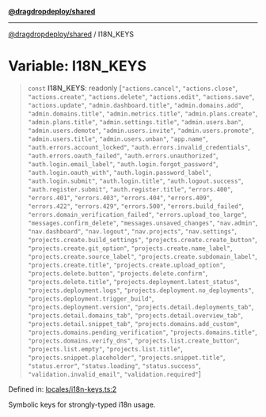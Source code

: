 [**@dragdropdeploy/shared**](../README.md)

***

[@dragdropdeploy/shared](../README.md) / I18N\_KEYS

# Variable: I18N\_KEYS

> `const` **I18N\_KEYS**: readonly \[`"actions.cancel"`, `"actions.close"`, `"actions.create"`, `"actions.delete"`, `"actions.edit"`, `"actions.save"`, `"actions.update"`, `"admin.dashboard.title"`, `"admin.domains.add"`, `"admin.domains.title"`, `"admin.metrics.title"`, `"admin.plans.create"`, `"admin.plans.title"`, `"admin.settings.title"`, `"admin.users.ban"`, `"admin.users.demote"`, `"admin.users.invite"`, `"admin.users.promote"`, `"admin.users.title"`, `"admin.users.unban"`, `"app.name"`, `"auth.errors.account_locked"`, `"auth.errors.invalid_credentials"`, `"auth.errors.oauth_failed"`, `"auth.errors.unauthorized"`, `"auth.login.email_label"`, `"auth.login.forgot_password"`, `"auth.login.oauth_with"`, `"auth.login.password_label"`, `"auth.login.submit"`, `"auth.login.title"`, `"auth.logout.success"`, `"auth.register.submit"`, `"auth.register.title"`, `"errors.400"`, `"errors.401"`, `"errors.403"`, `"errors.404"`, `"errors.409"`, `"errors.422"`, `"errors.429"`, `"errors.500"`, `"errors.build_failed"`, `"errors.domain_verification_failed"`, `"errors.upload_too_large"`, `"messages.confirm_delete"`, `"messages.unsaved_changes"`, `"nav.admin"`, `"nav.dashboard"`, `"nav.logout"`, `"nav.projects"`, `"nav.settings"`, `"projects.create.build_settings"`, `"projects.create.create_button"`, `"projects.create.git_option"`, `"projects.create.name_label"`, `"projects.create.source_label"`, `"projects.create.subdomain_label"`, `"projects.create.title"`, `"projects.create.upload_option"`, `"projects.delete.button"`, `"projects.delete.confirm"`, `"projects.delete.title"`, `"projects.deployment.latest_status"`, `"projects.deployment.logs"`, `"projects.deployment.no_deployments"`, `"projects.deployment.trigger_build"`, `"projects.deployment.version"`, `"projects.detail.deployments_tab"`, `"projects.detail.domains_tab"`, `"projects.detail.overview_tab"`, `"projects.detail.snippet_tab"`, `"projects.domains.add_custom"`, `"projects.domains.pending_verification"`, `"projects.domains.title"`, `"projects.domains.verify_dns"`, `"projects.list.create_button"`, `"projects.list.empty"`, `"projects.list.title"`, `"projects.snippet.placeholder"`, `"projects.snippet.title"`, `"status.error"`, `"status.loading"`, `"status.success"`, `"validation.invalid_email"`, `"validation.required"`\]

Defined in: [locales/i18n-keys.ts:2](https://github.com/TomKonig/DragDropDeploy/blob/34bfcba72927c691f3e74d05ff86899c58e78bdc/shared/src/locales/i18n-keys.ts#L2)

Symbolic keys for strongly-typed i18n usage.
